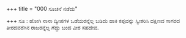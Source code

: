 +++
title = "000 ಸೂಚನೆ ನಡೆದು"

+++
ಸೂ : ಹೋಗಿ ನಾನಾ ದ್ವೀಪಗಳ ಒಡೆಯರನ್ನೆಲ್ಲ ಬಡಿದು ಹಾಕಿ ಕಪ್ಪವನ್ನು ಸ್ವೀಕರಿಸಿ ದಕ್ಷಿಣದ ಸಾಗರದ ತೀರದವರೆಗಿನ ರಾಜರನ್ನೆಲ್ಲ ಗೆದ್ದು ಬಂದ ವೀರ ಸಹದೇವ.